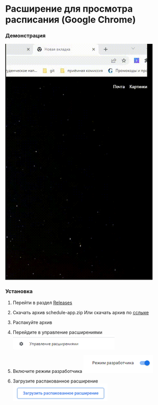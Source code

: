 # Расширение для просмотра расписания (Google Chrome)

### Демонстрация

![Демо](https://github.com/TheHarald/scedule-extension/blob/master/screnshots/demo.gif)

### Установка

1. Перейти в раздел [Releases](https://github.com/TheHarald/scedule-extension/releases)
2. Скачать архив schedule-app.zip
   Или скачать архив по [сслыке](https://github.com/TheHarald/scedule-extension/releases/download/v1.0.2-beta/schedule-app.zip)

3. Распакуйте архив

4. Перейдите в управление расширениями
   ![Управление расширениями](https://github.com/TheHarald/scedule-extension/blob/master/screnshots/extesion-settings.png)
5. Включите режим разработчика
   ![Режим разработчика](https://github.com/TheHarald/scedule-extension/blob/master/screnshots/developer-mode.png)
6. Загрузите распакованное расширение
   ![Загрузка](https://github.com/TheHarald/scedule-extension/blob/master/screnshots/load.png)
